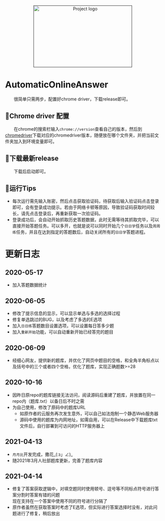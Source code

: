 <p align="center">
  <a href="" rel="noopener">
 <img width=320 height=200 src="https://blog-1259799643.cos.ap-shanghai.myqcloud.com/2020-05-16-AutoOA.png" alt="Project logo"></a>
</p>

# AutomaticOnlineAnswer

&emsp;&emsp;很简单只需两步，配置好chrome driver，下载release即可。
## 🍎Chrome driver 配置
&emsp;&emsp;在chrome的搜索栏输入`chrome://version`查看自己的版本，然后到[chromedriver](http://chromedriver.storage.googleapis.com/index.html)下载对应的chromedriver版本，随便放在哪个文件夹，并把当前文件夹加入到环境变量即可。

## 🍌下载最新release
&emsp;&emsp;下载后启动即可。

## 🍓运行Tips
- 每次运行需先输入账密，然后点击获取验证码，待获取后输入验证码点击登录即可，会有登录成功提示。若由于网络卡顿等原因，导致验证码获取时间较长，请先点击登录后，再重新获取一次验证码。
- 登录成功后，会自动开始抓取历史答题数据，此时无需等待其抓取完毕，可以直接开始答题任务。可以多开，也就是说可以同时开始几个`日日学`任务以及`周周练`任务，并且在达到指定的答题数后，自动关闭所有的`日日学`答题进程。

# 更新日志
## 2020-05-17
* 加入答题数据统计

## 2020-06-05
* 修改了提示信息的显示，可以显示单选与多选的选择过程
* 修复单选跳过的BUG，以及考虑了多选的E选项
* 加入`日日练`答题数目设置选项，可以设置每日答多少题
* 加入`重新开始`功能，可以自动重新开始已经答完的题目

## 2020-06-09
* 经细心网友，提供新的题库，并优化了网页中题目的空格，和全角半角标点以及括号中的三个或者四个空格，优化了题库，实现正确题数>=28

## 2020-10-16
* 因昨日原repo的题库链接无法访问，阅读源码后重建了题库，并放置在同一repo内（题库.txt）以备日后不时之需
* 为自己使用，修改了原码中的题库URL
  * 如原作者的云服务再次发生意外，可以自己如法炮制一个静态Web服务器
  * 源码中使用的题库为内网地址，如需自用，可以在Release中下载题库txt文件后，自行部署到可访问的HTTP服务器上

## 2021-04-13
* `月月比`开发完成，撒花_(:з」∠)_
* 随2021年3月人社部题库更新，完善了题库内容

## 2021-04-14
* 修复了答案获取逻辑中，对填空题同时使用顿号、逗号等不同标点符号进行答案分割时答案有错的问题  
现在支持在一个答案中使用不同的符号进行分隔了
* 原作者虽然在获取答案时考虑了E选项，但实际进行答案选择时没有，对此问题进行了修复，稍后放出
